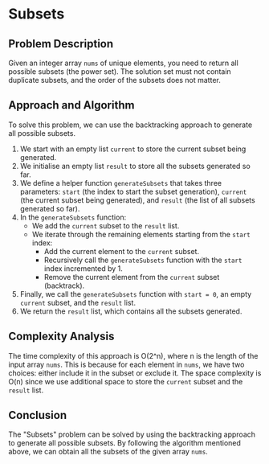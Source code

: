 # Subsets

## Problem Description

Given an integer array `nums` of unique elements, you need to return all possible subsets (the power set). The solution set must not contain duplicate subsets, and the order of the subsets does not matter.

## Approach and Algorithm

To solve this problem, we can use the backtracking approach to generate all possible subsets.

1. We start with an empty list `current` to store the current subset being generated.
2. We initialise an empty list `result` to store all the subsets generated so far.
3. We define a helper function `generateSubsets` that takes three parameters: `start` (the index to start the subset generation), `current` (the current subset being generated), and `result` (the list of all subsets generated so far).
4. In the `generateSubsets` function:
   - We add the `current` subset to the `result` list.
   - We iterate through the remaining elements starting from the `start` index:
     - Add the current element to the `current` subset.
     - Recursively call the `generateSubsets` function with the `start` index incremented by 1.
     - Remove the current element from the `current` subset (backtrack).
5. Finally, we call the `generateSubsets` function with `start = 0`, an empty `current` subset, and the `result` list.
6. We return the `result` list, which contains all the subsets generated.

## Complexity Analysis

The time complexity of this approach is O(2^n), where n is the length of the input array `nums`. This is because for each element in `nums`, we have two choices: either include it in the subset or exclude it.
The space complexity is O(n) since we use additional space to store the `current` subset and the `result` list.

## Conclusion

The "Subsets" problem can be solved by using the backtracking approach to generate all possible subsets. By following the algorithm mentioned above, we can obtain all the subsets of the given array `nums`.

